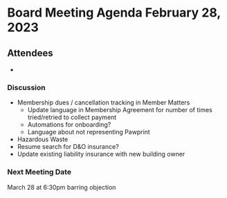 # Board Meeting Agenda February 28, 2023

## Attendees
- 

### Discussion
- Membership dues / cancellation tracking in Member Matters
  - Update language in Membership Agreement for number of times tried/retried to collect payment
  - Automations for onboarding?
  - Language about not representing Pawprint
- Hazardous Waste
- Resume search for D&O insurance?
- Update existing liability insurance with new building owner



### Next Meeting Date
March 28 at 6:30pm barring objection 
